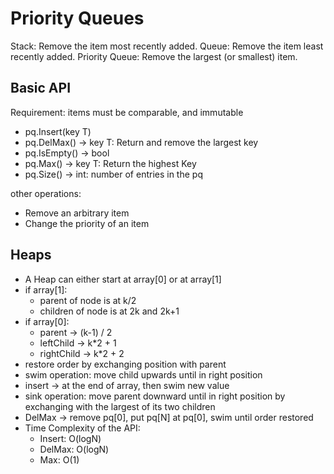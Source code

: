# Priority Queues

Stack: Remove the item most recently added.
Queue: Remove the item least recently added.
Priority Queue: Remove the largest (or smallest) item.

## Basic API

Requirement: items must be comparable, and immutable

- pq.Insert(key T)
- pq.DelMax() -> key T: Return and remove the largest key
- pq.IsEmpty() -> bool
- pq.Max() -> key T: Return the highest Key
- pq.Size() -> int: number of entries in the pq

other operations:
- Remove an arbitrary item
- Change the priority of an item

## Heaps

- A Heap can either start at array[0] or at array[1]
- if array[1]:
    - parent of node is at k/2
    - children of node is at 2k and 2k+1
- if array[0]:
    - parent -> (k-1) / 2
    - leftChild -> k*2 + 1
    - rightChild -> k*2 + 2
- restore order by exchanging position with parent
- swim operation: move child upwards until in right position
- insert -> at the end of array, then swim new value
- sink operation: move parent downward until in right position by exchanging with the largest of its two children
- DelMax -> remove pq[0], put pq[N] at pq[0], swim until order restored
- Time Complexity of the API:
    - Insert: O(logN)
    - DelMax: O(logN)
    - Max: O(1)

```go

```
